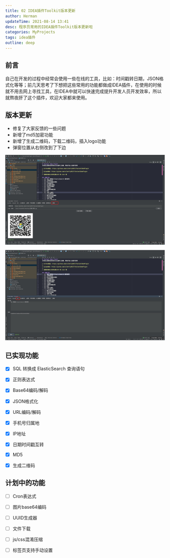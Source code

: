 ```yaml
---
title: 02 IDEA插件Toolkit版本更新
author: Herman
updateTime: 2021-08-14 13:41
desc: 程序员常用的IDEA插件Toolkit版本更新啦
categories: MyProjects
tags: idea插件
outline: deep
---
```


## 前言
自己在开发的过程中经常会使用一些在线的工具，比如：时间戳转日期，JSON格式化等等；前几天思考了下想把这些常用的功能都做成IDEA插件，在使用的时候就不用去网上寻找工具，在IDEA中就可以快速完成提升开发人员开发效率，所以就熬夜肝了这个插件，欢迎大家都来使用。


## 版本更新 
- 修复了大家反馈的一些问题
- 新增了md5加密功能
- 新增了生成二维码，下载二维码，插入logo功能
- 弹窗位置从右侧改到了下边

![](https://raw.githubusercontent.com/silently9527/images/main/008eGmZEgy1gnxbmtzi3kj31hc0u0dhh.jpg)

![](https://raw.githubusercontent.com/silently9527/images/main/008eGmZEgy1gnxbnkbcqaj31hc0u0gn5.jpg)


## 已实现功能
- [x] SQL 转换成 ElasticSearch 查询语句
- [x] 正则表达式
- [x] Base64编码/解码
- [x] JSON格式化
- [x] URL编码/解码
- [x] 手机号归属地
- [x] IP地址
- [x] 日期时间戳互转
- [x] MD5
- [x] 生成二维码


## 计划中的功能
- [ ] Cron表达式
- [ ] 图片base64编码
- [ ] UUID生成器
- [ ] 文件下载
- [ ] js/css混淆压缩
- [ ] 标签页支持手动设置


